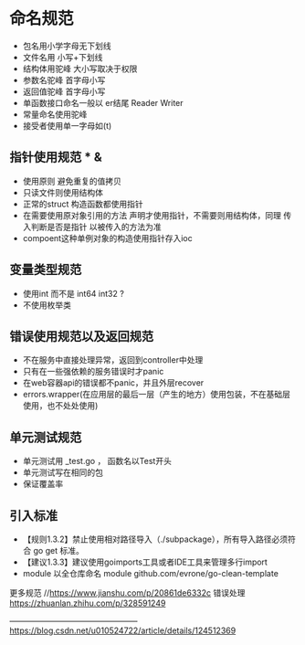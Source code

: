 # 命名规范
 - 包名用小学字母无下划线
 - 文件名用 小写+下划线
 - 结构体用驼峰 大小写取决于权限
 - 参数名驼峰 首字母小写
 - 返回值驼峰 首字母小写
 - 单函数接口命名一般以 er结尾  Reader Writer   
 - 常量命名使用驼峰
 - 接受者使用单一字母如(t) 
  

## 指针使用规范 *  &
 - 使用原则 避免重复的值拷贝
 - 只读文件则使用结构体
 - 正常的struct 构造函数都使用指针
 - 在需要使用原对象引用的方法 声明才使用指针，不需要则用结构体，同理 传入判断是否是指针 以被传入的方法为准
 - compoent这种单例对象的构造使用指针存入ioc
## 变量类型规范
 - 使用int 而不是 int64 int32 ?
 - 不使用枚举类
## 错误使用规范以及返回规范
 - 不在服务中直接处理异常，返回到controller中处理
 - 只有在一些强依赖的服务错误时才panic
 - 在web容器api的错误都不panic，并且外层recover
 - errors.wrapper(在应用层的最后一层（产生的地方）使用包装，不在基础层使用，也不处处使用)
## 单元测试规范
 - 单元测试用 _test.go ， 函数名以Test开头
 - 单元测试写在相同的包
 - 保证覆盖率
## 引入标准
 - 【规则1.3.2】禁止使用相对路径导入（./subpackage），所有导入路径必须符合 go get 标准。
 - 【建议1.3.3】建议使用goimports工具或者IDE工具来管理多行import
 - module 以全仓库命名 module github.com/evrone/go-clean-template


更多规范 //https://www.jianshu.com/p/20861de6332c
错误处理 https://zhuanlan.zhihu.com/p/328591249


————————————————
https://blog.csdn.net/u010524722/article/details/124512369